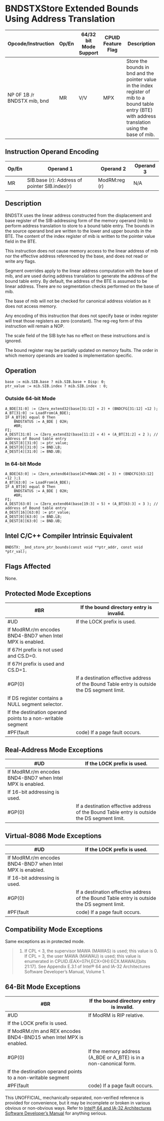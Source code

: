 # BNDSTX**Store Extended Bounds Using Address Translation**

| Opcode/Instruction          | Op/En | 64/32 bit Mode Support | CPUID Feature Flag | Description                                                                                                                                             |
| --------------------------- | ----- | ---------------------- | ------------------ | ------------------------------------------------------------------------------------------------------------------------------------------------------- |
| NP 0F 1B /r BNDSTX mib, bnd | MR    | V/V                    | MPX                | Store the bounds in bnd and the pointer value in the index register of mib to a bound table entry (BTE) with address translation using the base of mib. |

## Instruction Operand Encoding

| Op/En | Operand 1                                     | Operand 2     | Operand 3 |
| ----- | --------------------------------------------- | ------------- | --------- |
| MR    | SIB.base (r): Address of pointer SIB.index(r) | ModRM:reg (r) | N/A       |

## Description

BNDSTX uses the linear address constructed from the displacement and base register of the SIB-addressing form of the memory operand (mib) to perform address translation to store to a bound table entry. The bounds in the source operand bnd are written to the lower and upper bounds in the BTE. The content of the index register of mib is written to the pointer value field in the BTE.

This instruction does not cause memory access to the linear address of mib nor the effective address referenced by the base, and does not read or write any flags.

Segment overrides apply to the linear address computation with the base of mib, and are used during address translation to generate the address of the bound table entry. By default, the address of the BTE is assumed to be linear address. There are no segmentation checks performed on the base of mib.

The base of mib will not be checked for canonical address violation as it does not access memory.

Any encoding of this instruction that does not specify base or index register will treat those registers as zero (constant). The reg-reg form of this instruction will remain a NOP.

The scale field of the SIB byte has no effect on these instructions and is ignored.

The bound register may be partially updated on memory faults. The order in which memory operands are loaded is implementation specific.

## Operation

```
base := mib.SIB.base ? mib.SIB.base + Disp: 0;
ptr_value := mib.SIB.index ? mib.SIB.index : 0;

```

### Outside 64-bit Mode

```
A_BDE[31:0] := (Zero_extend32(base[31:12] « 2) + (BNDCFG[31:12] «12 );
A_BT[31:0] := LoadFrom(A_BDE);
IF A_BT[0] equal 0 Then
    BNDSTATUS := A_BDE | 02H;
    #​​BR;
FI;
A_DEST[31:0] := (Zero_extend32(base[11:2] « 4) + (A_BT[31:2] « 2 ); // address of Bound table entry
A_DEST[8][31:0] := ptr_value;
A_DEST[0][31:0] := BND.LB;
A_DEST[4][31:0] := BND.UB;

```

### In 64-bit Mode

```
A_BDE[63:0] := (Zero_extend64(base[47+MAWA:20] « 3) + (BNDCFG[63:12] «12 );1
A_BT[63:0] := LoadFrom(A_BDE);
IF A_BT[0] equal 0 Then
    BNDSTATUS := A_BDE | 02H;
    #​​BR;
FI;
A_DEST[63:0] := (Zero_extend64(base[19:3] « 5) + (A_BT[63:3] « 3 ); // address of Bound table entry
A_DEST[16][63:0] := ptr_value;
A_DEST[0][63:0] := BND.LB;
A_DEST[8][63:0] := BND.UB;

```

## Intel C/C++ Compiler Intrinsic Equivalent

```
BNDSTX: _bnd_store_ptr_bounds(const void **ptr_addr, const void *ptr_val);

```

## Flags Affected

None.

## Protected Mode Exceptions

| \#​​BR                                                      | If the bound directory entry is invalid.                                                     |
| ----------------------------------------------------------- | -------------------------------------------------------------------------------------------- |
| #​​​UD                                                      | If the LOCK prefix is used.                                                                  |
| If ModRM.r/m encodes BND4-BND7 when Intel MPX is enabled.   |
| If 67H prefix is not used and CS.D=0.                       |
| If 67H prefix is used and CS.D=1.                           |
| \#​​​​GP(0)                                                 | If a destination effective address of the Bound Table entry is outside the DS segment limit. |
| If DS register contains a NULL segment selector.            |
| If the destination operand points to a non-writable segment |
| \#​PF(fault                                                 | code) If a page fault occurs.                                                                |

## Real-Address Mode Exceptions

| #​​​UD                                                    | If the LOCK prefix is used.                                                                  |
| --------------------------------------------------------- | -------------------------------------------------------------------------------------------- |
| If ModRM.r/m encodes BND4-BND7 when Intel MPX is enabled. |
| If 16-bit addressing is used.                             |
| \#​​​​GP(0)                                               | If a destination effective address of the Bound Table entry is outside the DS segment limit. |

## Virtual-8086 Mode Exceptions

| #​​​UD                                                    | If the LOCK prefix is used.                                                                  |
| --------------------------------------------------------- | -------------------------------------------------------------------------------------------- |
| If ModRM.r/m encodes BND4-BND7 when Intel MPX is enabled. |
| If 16-bit addressing is used.                             |
| \#​​​​GP(0)                                               | If a destination effective address of the Bound Table entry is outside the DS segment limit. |
| \#​PF(fault                                               | code) If a page fault occurs.                                                                |

## Compatibility Mode Exceptions

Same exceptions as in protected mode.

> 1. If CPL < 3, the supervisor MAWA (MAWAS) is used; this value is 0. If CPL = 3, the user MAWA (MAWAU) is used; this value is enumerated in CPUID.(EAX=07H,ECX=0H):ECX.MAWAU[bits 21:17]. See Appendix E.3.1 of Intel® 64 and IA-32 Architectures Software Developer’s Manual, Volume 1.

## 64-Bit Mode Exceptions

| \#​​BR                                                             | If the bound directory entry is invalid.                           |
| ------------------------------------------------------------------ | ------------------------------------------------------------------ |
| #​​​UD                                                             | If ModRM is RIP relative.                                          |
| If the LOCK prefix is used.                                        |
| If ModRM.r/m and REX encodes BND4-BND15 when Intel MPX is enabled. |
| \#​​​​GP(0)                                                        | If the memory address (A_BDE or A_BTE) is in a non-canonical form. |
| If the destination operand points to a non-writable segment        |
| \#​PF(fault                                                        | code) If a page fault occurs.                                      |

This UNOFFICIAL, mechanically-separated, non-verified reference is provided for convenience, but it may be
incomplete or broken in various obvious or non-obvious
ways. Refer to [Intel® 64 and IA-32 Architectures Software Developer’s Manual](https://software.intel.com/en-us/download/intel-64-and-ia-32-architectures-sdm-combined-volumes-1-2a-2b-2c-2d-3a-3b-3c-3d-and-4) for anything serious.
